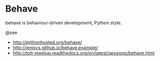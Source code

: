# Behave

behave is behaviour-driven development, Python style.

@see
* http://pythonhosted.org/behave/
* http://jenisys.github.io/behave.example/
* http://tott-meetup.readthedocs.org/en/latest/sessions/behave.html
